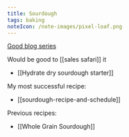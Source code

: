 ```yaml
---
title: Sourdough
tags: baking
noteIcon: /note-images/pixel-loaf.png
---
```



[Good blog series](https://www.kingarthurbaking.com/learn/guides/sourdough)

Would be good to [[sales safari]] it

- [[Hydrate dry sourdough starter]]

My most successful recipe:
- [[sourdough-recipe-and-schedule]]



Previous recipes:

- [[Whole Grain Sourdough]]

